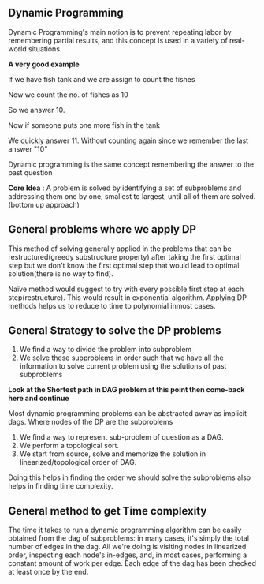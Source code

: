 ##  Dynamic Programming

Dynamic Programming's main notion is to prevent repeating labor by remembering partial results, and this concept is used in a variety of real-world situations.

**A very good example** 

If we have fish tank and we are assign to count the fishes

Now we count the no. of fishes as 10 

So we answer 10.

Now if someone puts one more fish in the tank

We quickly answer 11. Without counting again since we remember the last answer "10"

Dynamic programming is the same concept remembering the answer to the past question

**Core Idea** : A problem is solved by identifying a set of subproblems and addressing them one by one, smallest to largest, until all of them are solved. (bottom up approach)

## General problems where we apply DP

This method of solving generally applied in the problems that can be restructured(greedy substructure property)  after taking the first optimal step but we don't know the first optimal step that would lead to optimal solution(there is no way to find).

Naïve method  would suggest to try with every possible first step at each step(restructure). This would result in exponential algorithm. Applying DP methods helps us to reduce to time to polynomial inmost cases.



## General Strategy to solve the DP problems

1. We find a way to divide the problem into subproblem 
2. We solve these subproblems in order such that we have all the information to solve current problem using the solutions of past subproblems 

**Look at the  Shortest path in DAG problem at this point then come-back here and continue**

Most dynamic programming problems can be abstracted away as implicit dags. Where nodes of the DP  are the subproblems

1. We find a way to represent sub-problem of question as a DAG.
2. We perform a topological sort.
3. We start from source, solve and memorize the solution in linearized/topological order of DAG.

Doing this helps in finding the order we should solve the subproblems also helps in finding time complexity.

## General method to get Time complexity

The time it takes to run a dynamic programming algorithm can be easily obtained from the dag of subproblems: in many cases, it's simply the total number of edges in the dag. All we're doing is visiting nodes in linearized order, inspecting each node's in-edges, and, in most cases, performing a constant amount of work per edge. Each edge of the dag has been checked at least once by the end.



